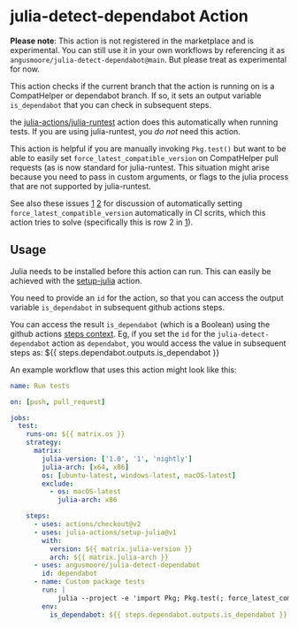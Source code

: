 # julia-detect-dependabot Action

**Please note**: This action is not registered in the marketplace and is experimental. You can still use it in your own
workflows by referencing it as `angusmoore/julia-detect-dependabot@main`. But please treat as experimental for now.

This action checks if the current branch that the action is running on is a CompatHelper or dependabot
branch. If so, it sets an output variable `is_dependabot` that you can check in subsequent steps.

the [julia-actions/julia-runtest](https://github.com/julia-actions/julia-runtest) action does this automatically
when running tests. If you are using julia-runtest, you *do not* need this action.

This action is helpful if you are manually invoking `Pkg.test()` but want to be able to easily set
`force_latest_compatible_version` on CompatHelper pull requests (as is now standard for julia-runtest. This
situation might arise because you need to pass in custom arguments, or flags to the julia process that are not
supported by julia-runtest.

See also these issues
[1](https://github.com/julia-actions/julia-runtest/issues/47)
[2](https://github.com/JuliaRegistries/CompatHelper.jl/issues/298)
for discussion of automatically setting `force_latest_compatible_version` automatically in CI scrits, which this action
tries to solve (specifically this is row 2 in [1](https://github.com/julia-actions/julia-runtest/issues/47)).

## Usage

Julia needs to be installed before this action can run. This can easily be achieved with the [setup-julia](https://github.com/marketplace/actions/setup-julia-environment) action.

You need to provide an `id` for the action, so that you can access the output variable `is_dependabot` in subsequent
github actions steps.

You can access the result `is_dependabot` (which is a Boolean) using the github actions [steps context](https://docs.github.com/en/actions/learn-github-actions/contexts#steps-context). Eg, if you set the `id` for the `julia-detect-dependabot` action as
`dependabot`, you would access the value in subsequent steps as: ${{ steps.dependabot.outputs.is_dependabot }}

An example workflow that uses this action might look like this:

```yaml
name: Run tests

on: [push, pull_request]

jobs:
  test:
    runs-on: ${{ matrix.os }}
    strategy:
      matrix:
        julia-version: ['1.0', '1', 'nightly']
        julia-arch: [x64, x86]
        os: [ubuntu-latest, windows-latest, macOS-latest]
        exclude:
          - os: macOS-latest
            julia-arch: x86

    steps:
      - uses: actions/checkout@v2
      - uses: julia-actions/setup-julia@v1
        with:
          version: ${{ matrix.julia-version }}
          arch: ${{ matrix.julia-arch }}
      - uses: angusmoore/julia-detect-dependabot
        id: dependabot
      - name: Custom package tests
        run: |
            julia --project -e 'import Pkg; Pkg.test(; force_latest_compatible_version = ENV["is_dependabot"])'
        env:
          is_dependabot: ${{ steps.dependabot.outputs.is_dependabot }}

```